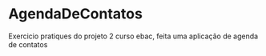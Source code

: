 # AgendaDeContatos
Exercicio pratiques do projeto 2 curso ebac, feita uma aplicação de agenda de contatos 
